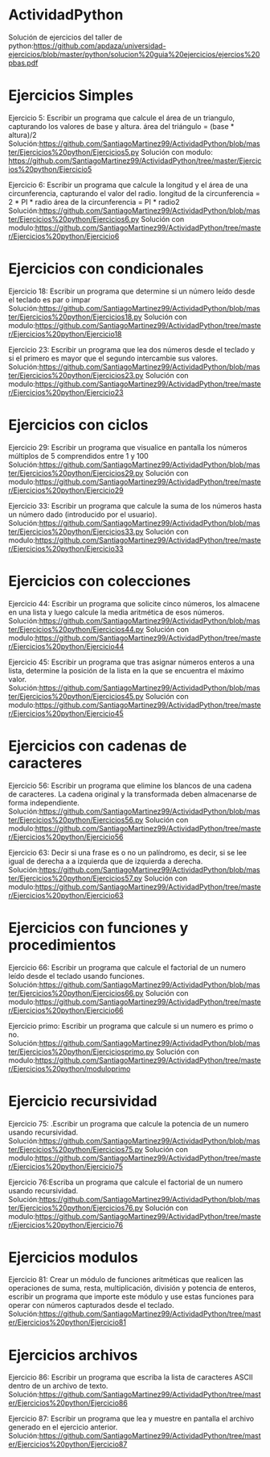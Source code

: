 # ActividadPython
Solución de ejercicios del taller de python:https://github.com/apdaza/universidad-ejercicios/blob/master/python/solucion%20guia%20ejercicios/ejercios%20pbas.pdf

# Ejercicios Simples 

Ejercicio 5: Escribir un programa que calcule el área de un triangulo, capturando los valores de base y altura.
área del triángulo = (base * altura)/2
Solución:https://github.com/SantiagoMartinez99/ActividadPython/blob/master/Ejercicios%20python/Ejercicios5.py
Solución con modulo: https://github.com/SantiagoMartinez99/ActividadPython/tree/master/Ejercicios%20python/Ejercicio5

Ejercicio 6: Escribir un programa que calcule la longitud y el área de una  circunferencia, capturando el valor del radio. longitud de la circunferencia = 2 * PI * radio área de la circunferencia = PI * radio2
Solución:https://github.com/SantiagoMartinez99/ActividadPython/blob/master/Ejercicios%20python/Ejercicios6.py
Solución con modulo:https://github.com/SantiagoMartinez99/ActividadPython/tree/master/Ejercicios%20python/Ejercicio6

# Ejercicios con condicionales 

Ejercicio 18: Escribir un programa que determine si un número leído desde el teclado es par o impar
Solución:https://github.com/SantiagoMartinez99/ActividadPython/blob/master/Ejercicios%20python/Ejercicios18.py
Solución con modulo:https://github.com/SantiagoMartinez99/ActividadPython/tree/master/Ejercicios%20python/Ejercicio18

Ejercicio 23: Escribir un programa que lea dos números desde el teclado y si el primero es mayor que el segundo intercambie sus valores.
Solución:https://github.com/SantiagoMartinez99/ActividadPython/blob/master/Ejercicios%20python/Ejercicios23.py
Solución con modulo:https://github.com/SantiagoMartinez99/ActividadPython/tree/master/Ejercicios%20python/Ejercicio23
# Ejercicios con ciclos

Ejercicio 29: Escribir un programa que visualice en pantalla los números múltiplos de 5 comprendidos entre 1 y 100
Solución:https://github.com/SantiagoMartinez99/ActividadPython/blob/master/Ejercicios%20python/Ejercicios29.py
Solución con modulo:https://github.com/SantiagoMartinez99/ActividadPython/tree/master/Ejercicios%20python/Ejercicio29

Ejercicio 33: Escribir un programa que calcule la suma de los números hasta un número dado (introducido por el usuario).
Solución:https://github.com/SantiagoMartinez99/ActividadPython/blob/master/Ejercicios%20python/Ejercicios33.py
Solución con modulo:https://github.com/SantiagoMartinez99/ActividadPython/tree/master/Ejercicios%20python/Ejercicio33

# Ejercicios con colecciones

Ejercicio 44: Escribir un programa que solicite cinco números, los almacene en una lista y luego calcule la media aritmética de esos números.
Solución:https://github.com/SantiagoMartinez99/ActividadPython/blob/master/Ejercicios%20python/Ejercicios44.py
Solución con modulo:https://github.com/SantiagoMartinez99/ActividadPython/tree/master/Ejercicios%20python/Ejercicio44

Ejercicio 45: Escribir un programa que tras asignar números enteros a una lista, determine la posición de la lista en la que se encuentra el máximo valor. 
Solución:https://github.com/SantiagoMartinez99/ActividadPython/blob/master/Ejercicios%20python/Ejercicios45.py
Solución con modulo:https://github.com/SantiagoMartinez99/ActividadPython/tree/master/Ejercicios%20python/Ejercicio45

# Ejercicios con cadenas de caracteres

Ejercicio 56: Escribir un programa que elimine los blancos de una cadena de caracteres. La cadena original y la transformada deben almacenarse de forma independiente.
Solución:https://github.com/SantiagoMartinez99/ActividadPython/blob/master/Ejercicios%20python/Ejercicios56.py
Solución con modulo:https://github.com/SantiagoMartinez99/ActividadPython/tree/master/Ejercicios%20python/Ejercicio56

Ejercicio 63: Decir si una frase es o no un palíndromo, es decir, si se lee igual de derecha a a izquierda que de izquierda a derecha.
Solución:https://github.com/SantiagoMartinez99/ActividadPython/blob/master/Ejercicios%20python/Ejercicios57.py
Solución con modulo:https://github.com/SantiagoMartinez99/ActividadPython/tree/master/Ejercicios%20python/Ejercicio63

# Ejercicios con funciones y procedimientos 

Ejercicio 66: Escribir un programa que calcule el factorial de un numero leído desde el teclado usando funciones.
Solución:https://github.com/SantiagoMartinez99/ActividadPython/blob/master/Ejercicios%20python/Ejercicios66.py
Solución con modulo:https://github.com/SantiagoMartinez99/ActividadPython/tree/master/Ejercicios%20python/Ejercicio66

Ejercicio primo: Escribir un programa que calcule si un numero es primo o no.
Solución:https://github.com/SantiagoMartinez99/ActividadPython/blob/master/Ejercicios%20python/Ejerciciosprimo.py
Solución con modulo:https://github.com/SantiagoMartinez99/ActividadPython/tree/master/Ejercicios%20python/moduloprimo

# Ejercicio recursividad
Ejercicio 75: .Escribir un programa que calcule la potencia de un numero usando recursividad.
Solución:https://github.com/SantiagoMartinez99/ActividadPython/blob/master/Ejercicios%20python/Ejercicios75.py
Solución con modulo:https://github.com/SantiagoMartinez99/ActividadPython/tree/master/Ejercicios%20python/Ejercicio75

Ejercicio 76:Escriba un programa que calcule el factorial de un numero usando recursividad.
Solución:https://github.com/SantiagoMartinez99/ActividadPython/blob/master/Ejercicios%20python/Ejercicios76.py
Solución con modulo:https://github.com/SantiagoMartinez99/ActividadPython/tree/master/Ejercicios%20python/Ejercicio76

# Ejercicios modulos 

Ejercicio 81: Crear un módulo de funciones aritméticas que realicen las operaciones de suma, resta, multiplicación, división y potencia de enteros, escribir un programa que importe este módulo y use estas funciones para operar con números capturados desde el teclado.
Solución:https://github.com/SantiagoMartinez99/ActividadPython/tree/master/Ejercicios%20python/Ejercicio81

# Ejercicios archivos
Ejercicio 86: Escribir un programa que escriba la lista de caracteres ASCII dentro de un archivo de texto.
Solución:https://github.com/SantiagoMartinez99/ActividadPython/tree/master/Ejercicios%20python/Ejercicio86

Ejercicio 87: Escribir un programa que lea y muestre en pantalla el archivo generado en el ejercicio anterior.
Solución:https://github.com/SantiagoMartinez99/ActividadPython/tree/master/Ejercicios%20python/Ejercicio87
